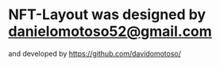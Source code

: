 # NFT-Layout was designed by danielomotoso52@gmail.com
and developed by https://github.com/davidomotoso/

